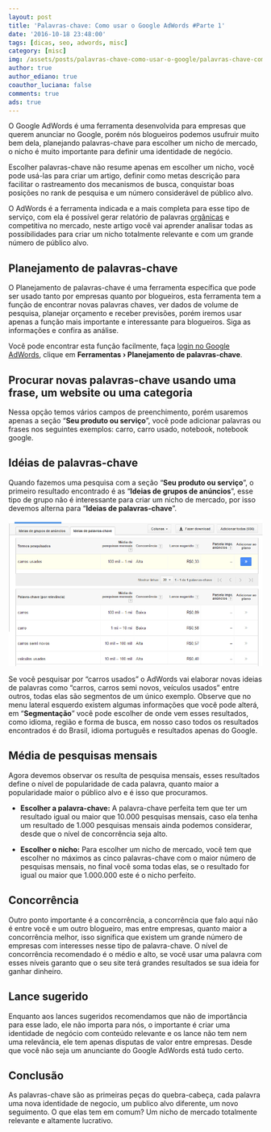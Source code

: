 ```yaml
---
layout: post
title: 'Palavras-chave: Como usar o Google AdWords #Parte 1'
date: '2016-10-18 23:48:00'
tags: [dicas, seo, adwords, misc]
category: [misc]
img: /assets/posts/palavras-chave-como-usar-o-google/palavras-chave-como-usar-o-google.jpg
author: true
author_ediano: true
coauthor_luciana: false
comments: true
ads: true
---
```


O Google AdWords é uma ferramenta desenvolvida para empresas que querem anunciar no Google, porém nós blogueiros podemos usufruir muito bem dela, planejando palavras-chave para escolher um nicho de mercado, o nicho é muito importante para definir uma identidade de negócio.

Escolher palavras-chave não resume apenas em escolher um nicho, você pode usá-las para criar um artigo, definir como metas descrição para facilitar o rastreamento dos mecanismos de busca, conquistar boas posições no rank de pesquisa e um número considerável de público alvo.

O AdWords é a ferramenta indicada e a mais completa para esse tipo de serviço, com ela é possível gerar relatório de palavras <a href="http://www.insideblock.com/posts/links-organicos-ou-links-patrocinados.html" target="_blank">orgânicas</a> e competitiva no mercado, neste artigo você vai aprender analisar todas as possibilidades para criar um nicho totalmente relevante e com um grande número de público alvo.

## Planejamento de palavras-chave
O Planejamento de palavras-chave é uma ferramenta específica que pode ser usado tanto por empresas quanto por blogueiros, esta ferramenta tem a função de encontrar novas palavras chaves, ver dados de volume de pesquisa, planejar orçamento e receber previsões, porém iremos usar apenas a função mais importante e interessante para blogueiros. Siga as informações e confira as análise.

Você pode encontrar esta função facilmente, faça <a href="https://adwords.google.com/" target="_blank" class="external-link" rel="nofollow">login no Google AdWords</a>, clique em **Ferramentas › Planejamento de palavras-chave**.

## Procurar novas palavras-chave usando uma frase, um website ou uma categoria
Nessa opção temos vários campos de preenchimento, porém usaremos apenas a seção “**Seu produto ou serviço**”, você pode adicionar palavras ou frases nos seguintes exemplos: carro, carro usado, notebook, notebook google.

## Idéias de palavras-chave
Quando fazemos uma pesquisa com a seção “**Seu produto ou serviço**”, o primeiro resultado encontrado é as “**Ideias de grupos de anúncios**”, esse tipo de grupo não é interessante para criar um nicho de mercado, por isso devemos alterna para “**Ideias de palavras-chave**”.

![Google AdWords - Idéias de palavras chaves](/assets/posts/palavras-chave-como-usar-o-google/google-adwords.png)

Se você pesquisar por “carros usados” o AdWords vai elaborar novas ideias de palavras como “carros, carros semi novos, veículos usados” entre outros, todas elas são segmentos de um único exemplo. Observe que no menu lateral esquerdo existem algumas informações que você pode alterá, em “**Segmentação**” você pode escolher de onde vem esses resultados, como idioma, região e forma de busca, em nosso caso todos os resultados encontrados é do Brasil, idioma português e resultados apenas do Google.

## Média de pesquisas mensais
Agora devemos observar os resulta de pesquisa mensais, esses resultados define o nível de popularidade de cada palavra, quanto maior a popularidade maior o público alvo e é isso que procuramos.

* **Escolher a palavra-chave:** A palavra-chave perfeita tem que ter um resultado igual ou maior que 10.000 pesquisas mensais, caso ela tenha um resultado de 1.000 pesquisas mensais ainda podemos considerar, desde que o nível de concorrência seja alto.

* **Escolher o nicho:** Para escolher um nicho de mercado, você tem que escolher no máximos as cinco palavras-chave com o maior número de pesquisas mensais, no final você soma todas elas, se o resultado for igual ou maior que 1.000.000 este é o nicho perfeito.

## Concorrência
Outro ponto importante é a concorrência, a concorrência que falo aqui não é entre você e um outro blogueiro, mas entre empresas, quanto maior a concorrência melhor, isso significa que existem um grande número de empresas com interesses nesse tipo de palavra-chave. O nível de concorrência recomendado é o médio e alto, se você usar uma palavra com esses níveis garanto que o seu site terá grandes resultados se sua ideia for ganhar dinheiro.

## Lance sugerido
Enquanto aos lances sugeridos recomendamos que não de importância para esse lado, ele não importa para nós, o importante é criar uma identidade de negócio com conteúdo relevante e os lance não tem nem uma relevância, ele tem apenas disputas de valor entre empresas. Desde que você não seja um anunciante do Google AdWords está tudo certo.

## Conclusão
As palavras-chave são as primeiras peças do quebra-cabeça, cada palavra uma nova identidade de negocio, um publico alvo diferente, um novo seguimento. O que elas tem em comum? Um nicho de mercado totalmente relevante e altamente lucrativo.